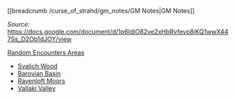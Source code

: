 [[breadcrumb /curse_of_strahd/gm_notes/GM Notes|GM Notes]]

<script type="module">
    import {init_links} from "/js/common/visual_aid_backend.js";
    init_links();
</script>

_Source:_ <https://docs.google.com/document/d/1p6IdiO82ve2xHbRvfevp8iKQ1wwX447Ss_D2Ob1dJOY/view>

[Random Encounters Areas](/static/img/visual_aids/curse_of_strahd/random_encounters_areas.png)

* [Svalich Wood](https://docs.google.com/document/d/1p6IdiO82ve2xHbRvfevp8iKQ1wwX447Ss_D2Ob1dJOY/view#heading=h.owcwmqe0n3mm)
* [Barovian Basin](https://docs.google.com/document/d/1p6IdiO82ve2xHbRvfevp8iKQ1wwX447Ss_D2Ob1dJOY/view#heading=h.8pywaor0e02o)
* [Ravenloft Moors](https://docs.google.com/document/d/1p6IdiO82ve2xHbRvfevp8iKQ1wwX447Ss_D2Ob1dJOY/view#heading=h.a806c7mukkvj)
* [Vallaki Valley](https://docs.google.com/document/d/1p6IdiO82ve2xHbRvfevp8iKQ1wwX447Ss_D2Ob1dJOY/view#heading=h.xg0jleyg8523)


